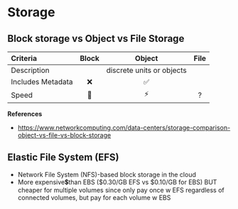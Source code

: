 # Storage

## Block storage vs Object vs File Storage

| Criteria | Block | Object | File 
|:---|:---:|:---:|:---:
Description| |discrete units or objects||
Includes Metadata | ❌| ✅ |
Speed | 🐢| ⚡| ?


**References** 
- https://www.networkcomputing.com/data-centers/storage-comparison-object-vs-file-vs-block-storage


## Elastic File System (EFS)
- Network File System (NFS)-based block storage in the cloud
- More expensive💲than EBS ($0.30/GB EFS vs $0.10/GB for EBS) BUT cheaper for multiple volumes since only pay once w EFS regardless of connected volumes, but pay for each volume w EBS



